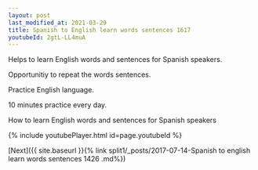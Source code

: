 ```yaml
---
layout: post
last_modified_at: 2021-03-29
title: Spanish to English learn words sentences 1617 
youtubeId: 2gtL-LL4muA
---
```

 
 
Helps to learn English words and sentences for Spanish speakers.

Opportunitiy to repeat the words sentences. 

Practice English language. 
 
10 minutes practice every day. 
 
How to learn English words and sentences for Spanish speakers 
 
{% include youtubePlayer.html id=page.youtubeId %}
 
 
[Next]({{ site.baseurl }}{% link  split1/_posts/2017-07-14-Spanish to english learn words sentences 1426 .md%})
 
